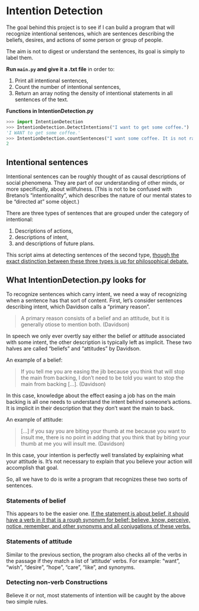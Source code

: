 # Intention Detection

The goal behind this project is to see if I can build a program that will recognize intentional sentences, which are sentences describing the beliefs, desires, and actions of some person or group of people.

The aim is not to digest or understand the sentences, its goal is simply to label them.

**Run `main.py` and give it a .txt file** in order to:
1. Print all intentional sentences,
2. Count the number of intentional sentences,
3. Return an array noting the density of intentional statements in all sentences of the text.

**Functions in IntentionDetection.py**
```python
>>> import IntentionDetection
>>> IntentionDetection.DetectIntentions("I want to get some coffee.")
'I WANT to get some coffee.'
>>> IntentionDetection.countSentences("I want some coffee. It is not raining today.")
2
```

## Intentional sentences

Intentional sentences can be roughly thought of as causal descriptions of social phenomena. They are part of our understanding of other minds, or more specifically, about willfulness. (This is not to be confused with Bretano’s “intentionality”, which describes the nature of our mental states to be “directed at” some object.)

There are three types of sentences that are grouped under the category of intentional:

1. Descriptions of actions,
2. descriptions of intent,
3. and descriptions of future plans.

This script aims at detecting sentences of the second type, [though the exact distinction between these three types is up for philosophical debate.](http://plato.stanford.edu/entries/intention/)



## What IntentionDetection.py looks for

To recognize sentences which carry intent, we need a way of recognizing when a sentence has that sort of content. First, let’s consider sentences describing intent, which Davidson calls a “primary reason”.

> A primary reason consists of a belief and an attitude, but it is generally otiose to mention both. (Davidson)

In speech we only ever overtly say either the belief or attitude associated with some intent, the other description is typically left as implicit. These two halves are called “beliefs” and “attitudes” by Davidson.

An example of a belief:
> If you tell me you are easing the jib because you think that will stop the main from backing, I don’t need to be told you want to stop the main from backing […]. (Davidson)

In this case, knowledge about the effect easing a job has on the main backing is all one needs to understand the intent behind someone’s actions. It is implicit in their description that they don’t want the main to back.

An example of attitude:
> […] if you say you are biting your thumb at me because you want to insult me, there is no point in adding that you think that by biting your thumb at me you will insult me. (Davidson)

In this case, your intention is perfectly well translated by explaining what your attitude is. It’s not necessary to explain that you believe your action will accomplish that goal.

So, all we have to do is write a program that recognizes these two sorts of sentences.

### Statements of belief

This appears to be the easier one. [If the statement is about belief, it should have a verb in it that is a rough synonym for belief: believe, know, perceive, notice, remember, and other synonyms and all conjugations of these verbs.](http://en.wikipedia.org/wiki/Propositional_attitude)

### Statements of attitude

Similar to the previous section, the program also checks all of the verbs in the passage if they match a list of ‘attitude’ verbs. For example: “want”, “wish”, “desire”, “hope”, “care”, “like”, and synonyms.

### Detecting non-verb Constructions

Believe it or not, most statements of intention will be caught by the above two simple rules.
